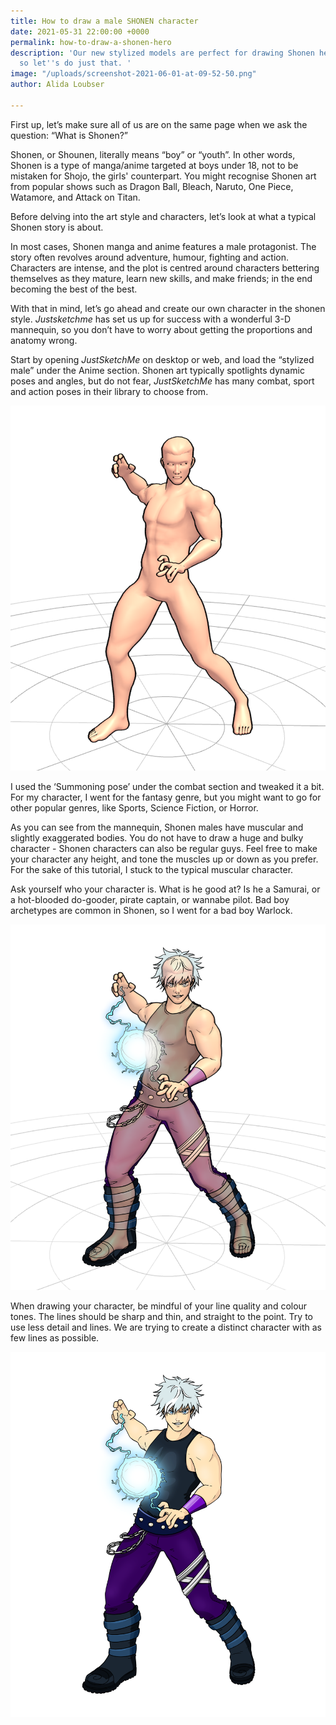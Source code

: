 ```yaml
---
title: How to draw a male SHONEN character
date: 2021-05-31 22:00:00 +0000
permalink: how-to-draw-a-shonen-hero
description: 'Our new stylized models are perfect for drawing Shonen heroes (and villains)
  so let''s do just that. '
image: "/uploads/screenshot-2021-06-01-at-09-52-50.png"
author: Alida Loubser

---
```


First up, let’s make sure all of us are on the same page when we ask the question: “What is Shonen?”

Shonen, or Shounen, literally means “boy” or “youth”. In other words, Shonen is a type of manga/anime targeted at boys under 18, not to be mistaken for Shojo, the girls' counterpart. You might recognise Shonen art from popular shows such as Dragon Ball, Bleach, Naruto, One Piece, Watamore, and Attack on Titan.

Before delving into the art style and characters, let’s look at what a typical Shonen story is about. 

In most cases, Shonen manga and anime features a male protagonist. The story often revolves around adventure, humour, fighting and action. Characters are intense, and the plot is centred around characters bettering themselves as they mature, learn new skills, and make friends; in the end becoming the best of the best.

With that in mind, let’s go ahead and create our own character in the shonen style. _Justsketchme_ has set us up for success with a wonderful 3-D mannequin, so you don’t have to worry about getting the proportions and anatomy wrong.

Start by opening _JustSketchMe_ on desktop or web, and load the “stylized male” under the Anime section. Shonen art typically spotlights dynamic poses and angles, but do not fear, _JustSketchMe_ has many combat, sport and action poses in their library to choose from.

![](/uploads/shonen-boy-a.png)

I used the ‘Summoning pose’ under the combat section and tweaked it a bit. For my character, I went for the fantasy genre, but you might want to go for other popular genres, like Sports, Science Fiction, or Horror.

As you can see from the mannequin, Shonen males have muscular and slightly exaggerated bodies. You do not have to draw a huge and bulky character - Shonen characters can also be regular guys. Feel free to make your character any height, and tone the muscles up or down as you prefer. For the sake of this tutorial, I stuck to the typical muscular character.

Ask yourself who your character is. What is he good at? Is he a Samurai, or a hot-blooded do-gooder, pirate captain, or wannabe pilot. Bad boy archetypes are common in Shonen, so I went for a bad boy Warlock.

![](/uploads/shonen-boy-c.png)

When drawing your character, be mindful of your line quality and colour tones. The lines should be sharp and thin, and straight to the point. Try to use less detail and lines. We are trying to create a distinct character with as few lines as possible.

![](/uploads/shonen-boy-b.png)